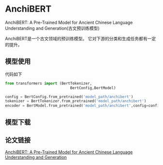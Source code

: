 # AnchiBERT
AnchiBERT: A Pre-Trained Model for Ancient Chinese Language Understanding and Generation(古文预训练模型)


AnchiBERT是一个古文领域的预训练模型。
它对下游的分类和生成任务都有一定的提升。


## 模型使用
代码如下
```python
from transformers import (BertTokenizer,
                              BertConfig,BertModel)

config = BertConfig.from_pretrained('model_path/anchibert')
tokenizer = BertTokenizer.from_pretrained('model_path/anchibert')
encoder = BertModel.from_pretrained('model_path/anchibert',config=config)
```

## 模型下载

## 论文链接
[AnchiBERT: A Pre-Trained Model for Ancient Chinese Language Understanding and Generation](https://arxiv.org/abs/2009.11473)
